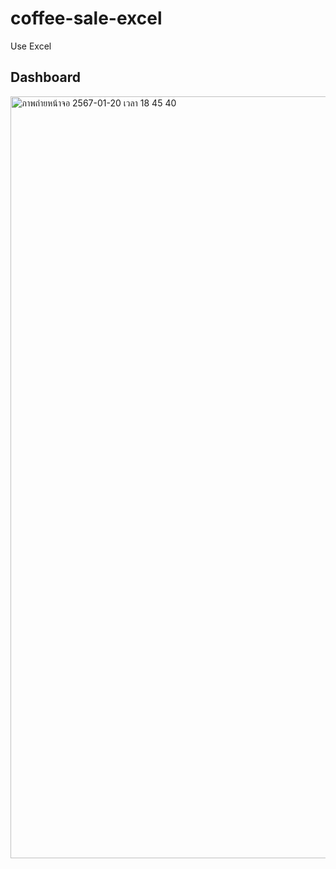 # coffee-sale-excel
Use Excel

## Dashboard
<img width="1219" alt="ภาพถ่ายหน้าจอ 2567-01-20 เวลา 18 45 40" src="https://github.com/Meuracha/coffee-sale-excel/assets/87271901/9ede8581-c916-4b7c-aae9-abdc0a41f843">

